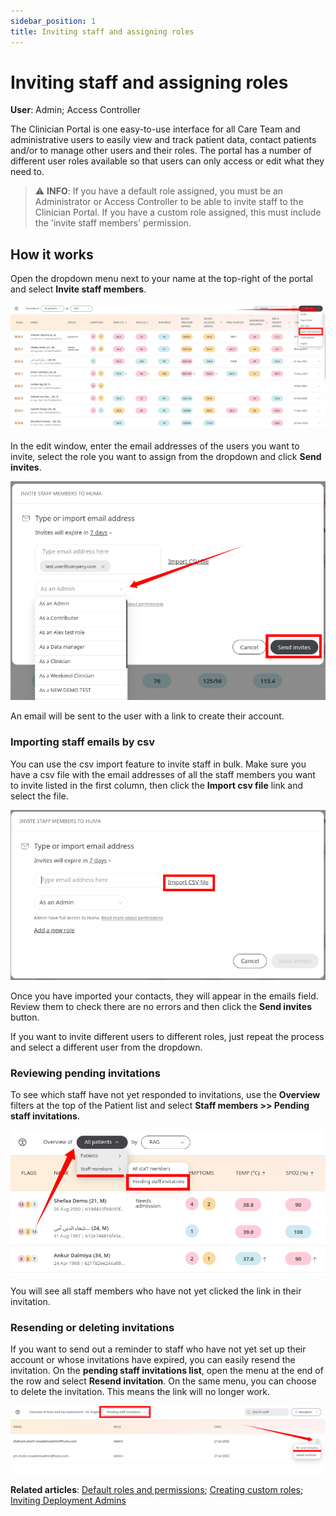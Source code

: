 ```yaml
---
sidebar_position: 1
title: Inviting staff and assigning roles
---
```

# Inviting staff and assigning roles
**User**: Admin; Access Controller

The Clinician Portal is one easy-to-use interface for all Care Team and administrative users to easily view and track patient data, contact patients and/or to manage other users and their roles. The portal has a number of different user roles available so that users can only access or edit what they need to. 

> ⚠️ **INFO**: If you have a default role assigned, you must be an Administrator or Access Controller to be able to invite staff to the Clinician Portal. If you have a custom role assigned, this must include the 'invite staff members' permission.

## How it works​
Open the dropdown menu next to your name at the top-right of the portal and select **Invite staff members**.

![Invite staff members](./assets/InvitingStaff01.png)

In the edit window, enter the email addresses of the users you want to invite, select the role you want to assign from the dropdown and click **Send invites**.

![Roles dropdown](./assets/InvitingStaff02.png)

An email will be sent to the user with a link to create their account.

### Importing staff emails by csv
You can use the csv import feature to invite staff in bulk. Make sure you have a csv file with the email addresses of all the staff members you want to invite listed in the first column, then click the **Import csv file** link and select the file. 

![Import csv file](./assets/InvitingStaff03.png)

Once you have imported your contacts, they will appear in the emails field. Review them to check there are no errors and then click the **Send invites** button. 

If you want to invite different users to different roles, just repeat the process and select a different user from the dropdown.
### Reviewing pending invitations
To see which staff have not yet responded to invitations, use the **Overview** filters at the top of the Patient list and select **Staff members >> Pending staff invitations**.

![Pending staff invitations](./assets/InvitingStaff06.png)

You will see all staff members who have not yet clicked the link in their invitation.

### Resending or deleting invitations
If you want to send out a reminder to staff who have not yet set up their account or whose invitations have expired, you can easily resend the invitation. On the **pending staff invitations list**, open the menu at the end of the row and select **Resend invitation**. On the same menu, you can choose to delete the invitation. This means the link will no longer work.

![Delete invitations](./assets/InvitingStaff07.png)

**Related articles**: [Default roles and permissions](./default-roles-and-permissions.md); [Creating custom roles](./creating-custom-roles.md); [Inviting Deployment Admins](../../admin-portal/managing-deployments/tools-and-navigation/inviting-deployment-admins.md)
